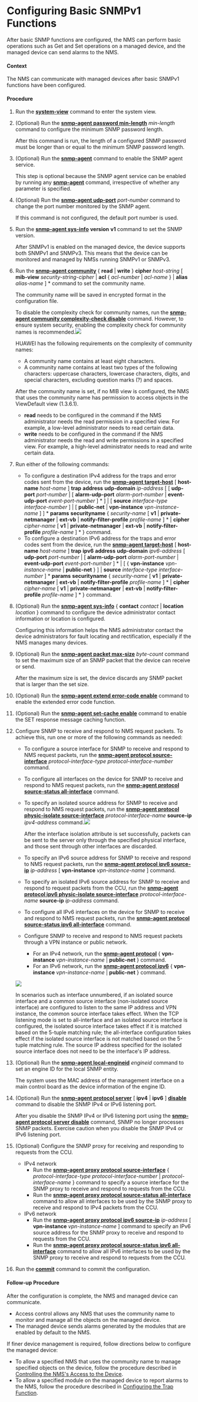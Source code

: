 Configuring Basic SNMPv1 Functions
==================================

After basic SNMP functions are configured, the NMS can perform basic operations such as Get and Set operations on a managed device, and the managed device can send alarms to the NMS.

#### Context

The NMS can communicate with managed devices after basic SNMPv1 functions have been configured.


#### Procedure

1. Run the [**system-view**](cmdqueryname=system-view) command to enter the system view.
2. (Optional) Run the [**snmp-agent password min-length**](cmdqueryname=snmp-agent+password+min-length) *min-length* command to configure the minimum SNMP password length.
   
   
   
   After this command is run, the length of a configured SNMP password must be longer than or equal to the minimum SNMP password length.
3. (Optional) Run the [**snmp-agent**](cmdqueryname=snmp-agent) command to enable the SNMP agent service.
   
   
   
   This step is optional because the SNMP agent service can be enabled by running any [**snmp-agent**](cmdqueryname=snmp-agent) command, irrespective of whether any parameter is specified.
4. (Optional) Run the [**snmp-agent udp-port**](cmdqueryname=snmp-agent+udp-port) *port-number* command to change the port number monitored by the SNMP agent.
   
   
   
   If this command is not configured, the default port number is used.
5. Run the [**snmp-agent sys-info**](cmdqueryname=snmp-agent+sys-info) **version** **v1** command to set the SNMP version.
   
   
   
   After SNMPv1 is enabled on the managed device, the device supports both SNMPv1 and SNMPv3. This means that the device can be monitored and managed by NMSs running SNMPv1 or SNMPv3.
6. Run the [**snmp-agent community**](cmdqueryname=snmp-agent+community) { **read** | **write** } **cipher** *host-string* [ **mib-view** *security-string-cipher* | **acl** { *acl-number* | *acl-name* } | **alias** *alias-name* ] \* command to set the community name.
   
   
   
   The community name will be saved in encrypted format in the configuration file.
   
   To disable the complexity check for community names, run the [**snmp-agent community complexity-check disable**](cmdqueryname=snmp-agent+community+complexity-check+disable) command. However, to ensure system security, enabling the complexity check for community names is recommended.![](../../../../public_sys-resources/note_3.0-en-us.png) 
   
   HUAWEI has the following requirements on the complexity of community names:
   
   * A community name contains at least eight characters.
   * A community name contains at least two types of the following characters: uppercase characters, lowercase characters, digits, and special characters, excluding question marks (?) and spaces.
   
   After the community name is set, if no MIB view is configured, the NMS that uses the community name has permission to access objects in the ViewDefault view (1.3.6.1).
   
   * **read** needs to be configured in the command if the NMS administrator needs the read permission in a specified view. For example, a low-level administrator needs to read certain data.
   * **write** needs to be configured in the command if the NMS administrator needs the read and write permissions in a specified view. For example, a high-level administrator needs to read and write certain data.
7. Run either of the following commands:
   
   
   * To configure a destination IPv4 address for the traps and error codes sent from the device, run the [**snmp-agent target-host**](cmdqueryname=snmp-agent+target-host) [ **host-name** *host-name* ] **trap** **address** **udp-domain** *ip-address* [ [ **udp-port** *port-number* | [ **alarm-udp-port** *alarm-port-number* | **event-udp-port** *event-port-number* ] \* ] | [ **source** *interface-type* *interface-number* ] | [ **public-net** | **vpn-instance** *vpn-instance-name* ] ] \* **params** **securityname** { *security-name* [ **v1** | **private-netmanager** | **ext-vb** | **notify-filter-profile** *profile-name* ] \* | **cipher** *cipher-name* [ **v1** | **private-netmanager** | **ext-vb** | **notify-filter-profile** *profile-name* ] \* } command.
   * To configure a destination IPv6 address for the traps and error codes sent from the device, run the [**snmp-agent target-host**](cmdqueryname=snmp-agent+target-host) [ **host-name** *host-name* ] **trap** **ipv6** **address** **udp-domain** *ipv6-address* [ **udp-port** *port-number* | [ **alarm-udp-port** *alarm-port-number* | **event-udp-port** *event-port-number* ] \* | [ { **vpn-instance** *vpn-instance-name* | **public-net** } ] | **source** *interface-type* *interface-number* ] \* **params** **securityname** { *security-name* [ **v1** | **private-netmanager** | **ext-vb** | **notify-filter-profile** *profile-name* ] \* | **cipher** *cipher-name* [ **v1** | **private-netmanager** | **ext-vb** | **notify-filter-profile** *profile-name* ] \* } command.
8. (Optional) Run the [**snmp-agent sys-info**](cmdqueryname=snmp-agent+sys-info) { **contact** *contact* | **location** *location* } command to configure the device administrator contact information or location is configured.
   
   
   
   Configuring this information helps the NMS administrator contact the device administrators for fault locating and rectification, especially if the NMS manages many devices.
9. (Optional) Run the [**snmp-agent packet max-size**](cmdqueryname=snmp-agent+packet+max-size) *byte-count* command to set the maximum size of an SNMP packet that the device can receive or send.
   
   
   
   After the maximum size is set, the device discards any SNMP packet that is larger than the set size.
10. (Optional) Run the [**snmp-agent extend error-code enable**](cmdqueryname=snmp-agent+extend+error-code+enable) command to enable the extended error code function.
11. (Optional) Run the [**snmp-agent set-cache enable**](cmdqueryname=snmp-agent+set-cache+enable) command to enable the SET response message caching function.
12. Configure SNMP to receive and respond to NMS request packets. To achieve this, run one or more of the following commands as needed:
    
    
    * To configure a source interface for SNMP to receive and respond to NMS request packets, run the [**snmp-agent protocol source-interface**](cmdqueryname=snmp-agent+protocol+source-interface) *protocol-interface-type* *protocol-interface-number* command.
    * To configure all interfaces on the device for SNMP to receive and respond to NMS request packets, run the [**snmp-agent protocol source-status all-interface**](cmdqueryname=snmp-agent+protocol+source-status+all-interface) command.
    * To specify an isolated source address for SNMP to receive and respond to NMS request packets, run the [**snmp-agent protocol physic-isolate source-interface**](cmdqueryname=snmp-agent+protocol+physic-isolate+source-interface) *protocol-interface-name* **source-ip** *ipv4-address* command.![](../../../../public_sys-resources/note_3.0-en-us.png) 
      
      After the interface isolation attribute is set successfully, packets can be sent to the server only through the specified physical interface, and those sent through other interfaces are discarded.
    * To specify an IPv6 source address for SNMP to receive and respond to NMS request packets, run the [**snmp-agent protocol ipv6 source-ip**](cmdqueryname=snmp-agent+protocol+ipv6+source-ip) *ip-address* [ **vpn-instance** *vpn-instance-name* ] command.
    * To specify an isolated IPv6 source address for SNMP to receive and respond to request packets from the CCU, run the [**snmp-agent protocol ipv6 physic-isolate source-interface**](cmdqueryname=snmp-agent+protocol+ipv6+physic-isolate+source-interface) *protocol-interface-name* **source-ip** *ip-address* command.
    * To configure all IPv6 interfaces on the device for SNMP to receive and respond to NMS request packets, run the [**snmp-agent protocol source-status ipv6 all-interface**](cmdqueryname=snmp-agent+protocol+source-status+ipv6+all-interface) command.
    * Configure SNMP to receive and respond to NMS request packets through a VPN instance or public network.
      + For an IPv4 network, run the [**snmp-agent protocol**](cmdqueryname=snmp-agent+protocol) { **vpn-instance** *vpn-instance-name* | **public-net** } command.
      + For an IPv6 network, run the [**snmp-agent protocol ipv6**](cmdqueryname=snmp-agent+protocol+ipv6) { **vpn-instance** *vpn-instance-name* | **public-net** } command.
    
    ![](../../../../public_sys-resources/note_3.0-en-us.png) 
    
    In scenarios such as interface unnumbered, if an isolated source interface and a common source interface (non-isolated source interface) are configured to listen to the same IP address and VPN instance, the common source interface takes effect. When the TCP listening mode is set to all-interface and an isolated source interface is configured, the isolated source interface takes effect if it is matched based on the 5-tuple matching rule; the all-interface configuration takes effect if the isolated source interface is not matched based on the 5-tuple matching rule. The source IP address specified for the isolated source interface does not need to be the interface's IP address.
13. (Optional) Run the [**snmp-agent local-engineid**](cmdqueryname=snmp-agent+local-engineid) *engineid* command to set an engine ID for the local SNMP entity.
    
    
    
    The system uses the MAC address of the management interface on a main control board as the device information of the engine ID.
14. (Optional) Run the [**snmp-agent protocol server**](cmdqueryname=snmp-agent+protocol+server) [ **ipv4** | **ipv6** ] [**disable**](cmdqueryname=disable) command to disable the SNMP IPv4 or IPv6 listening port.
    
    
    
    After you disable the SNMP IPv4 or IPv6 listening port using the [**snmp-agent protocol server disable**](cmdqueryname=snmp-agent+protocol+server+disable) command, SNMP no longer processes SNMP packets. Exercise caution when you disable the SNMP IPv4 or IPv6 listening port.
15. (Optional) Configure the SNMP proxy for receiving and responding to requests from the CCU.
    
    
    * IPv4 network
      + Run the [**snmp-agent proxy protocol source-interface**](cmdqueryname=snmp-agent+proxy+protocol+source-interface) { *protocol-interface-type* *protocol-interface-number* | *protocol-interface-name* } command to specify a source interface for the SNMP proxy to receive and respond to requests from the CCU.
      + Run the [**snmp-agent proxy protocol source-status all-interface**](cmdqueryname=snmp-agent+proxy+protocol+source-status+all-interface) command to allow all interfaces to be used by the SNMP proxy to receive and respond to IPv4 packets from the CCU.
    * IPv6 network
      + Run the [**snmp-agent proxy protocol ipv6 source-ip**](cmdqueryname=snmp-agent+proxy+protocol+ipv6+source-ip) *ip-address* [ **vpn-instance** *vpn-instance-name* ] command to specify an IPv6 source address for the SNMP proxy to receive and respond to requests from the CCU.
      + Run the [**snmp-agent proxy protocol source-status ipv6 all-interface**](cmdqueryname=snmp-agent+proxy+protocol+source-status+ipv6+all-interface) command to allow all IPv6 interfaces to be used by the SNMP proxy to receive and respond to requests from the CCU.
16. Run the [**commit**](cmdqueryname=commit) command to commit the configuration.

#### Follow-up Procedure

After the configuration is complete, the NMS and managed device can communicate.

* Access control allows any NMS that uses the community name to monitor and manage all the objects on the managed device.
* The managed device sends alarms generated by the modules that are enabled by default to the NMS.

If finer device management is required, follow directions below to configure the managed device:

* To allow a specified NMS that uses the community name to manage specified objects on the device, follow the procedure described in [Controlling the NMS's Access to the Device](dc_vrp_snmp_cfg_0006.html).
* To allow a specified module on the managed device to report alarms to the NMS, follow the procedure described in [Configuring the Trap Function](dc_vrp_snmp_cfg_0007.html).
